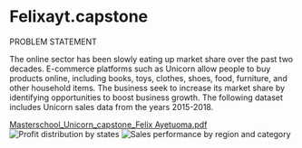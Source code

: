 # Felixayt.capstone
PROBLEM STATEMENT

The online sector has been slowly eating up market share over the past two decades.
E-commerce platforms such as Unicorn allow people to buy products online, including books, toys,
clothes, shoes, food, furniture, and other household items. The business seek to increase its market
share by identifying opportunities to boost business growth. The following dataset includes Unicorn
sales data from the years 2015-2018. 

[Masterschool_Unicorn_capstone_Felix Ayetuoma.pdf](https://github.com/Felixayt/Felixayt.capstone/files/11453070/Masterschool_Unicorn_capstone_Felix.Ayetuoma.pdf)
![Profit distribution by states](https://github.com/Felixayt/Felixayt.capstone/assets/92087723/9e9496b3-be7e-4464-bfdd-f794bd1eb665)
![Sales performance by region and category](https://github.com/Felixayt/Felixayt.capstone/assets/92087723/c5905eef-5f4c-4508-a2f2-b7c54030ab47)
